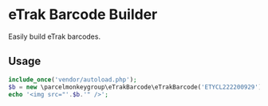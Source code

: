 # eTrak Barcode Builder

Easily build eTrak barcodes.


## Usage

```php
include_once('vendor/autoload.php');
$b = new \parcelmonkeygroup\eTrakBarcode\eTrakBarcode('ETYCL222200929');
echo '<img src="'.$b.'" />';
```